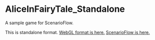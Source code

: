 # AliceInFairyTale_Standalone

A sample game for ScenarioFlow.

This is standalone format. [WebGL format is here.](https://itoakira2023.github.io/AliceInFairyTale_WebGL/)
[ScenarioFlow is here.](https://itoakira2023.github.io/AliceInFairyTale_WebGL/)
